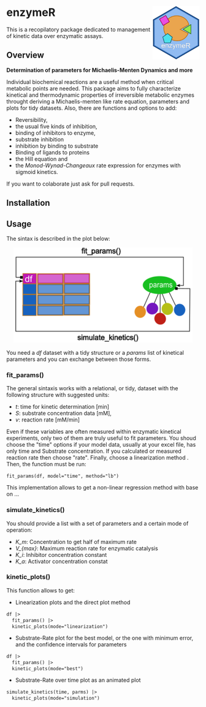 # enzymeR <a href="https://github.com/silvertaqman/enzymeR"><img src="man/figures/enzymeR.png" align="right" height="140" /></a>
This is a recopilatory package dedicated to management of kinetic data over enzymatic assays. 
## Overview

**Determination of parameters for Michaelis-Menten Dynamics and more**

Individual biochemical reactions are a useful method when critical metabolic points are needed. This package aims to fully characterize kinetical and thermodynamic properties of irreversible metabolic enzymes throught deriving a Michaelis-menten like rate equation, parameters and plots for tidy datasets. Also, there are functions and options to add:

- Reversibility,
- the usual five kinds of inhibition,
- binding of inhibitors to enzyme,
- substrate inhibition
- inhibition by binding to substrate
- Binding of ligands to proteins
- the Hill equation and
- the *Monod-Wynad-Changeaux* rate expression for enzymes with sigmoid kinetics. 

If you want to colaborate just ask for pull requests.

## Installation

## Usage
The sintax is described in the plot below:

<div style="text-align: center;">
  <a href="https://github.com/silvertaqman/enzymeR">
    <img src="man/figures/howto.png" height="250" />
  </a>
</div>

You need a *df* dataset with a tidy structure or a *params* list of kinetical parameters and you can exchange between those forms.

### fit_params()

The general sintaxis works with a relational, or tidy, dataset with the following structure with suggested units:

- *t*: time for kinetic determination [min]
- *S*: substrate concentration data [mM],
- *v*: reaction rate [mM/min]

Even if these variables are often measured within enzymatic kinetical experiments, only two of them are truly useful to fit parameters. You shoud choose the "time" options if your model data, usually at your excel file, has only time and Substrate concentration. If you calculated or measured reaction rate then choose "rate". Finally, choose a linearization method . Then, the function must be run:
```
fit_params(df, model="time", method="lb")
```
This implementation allows to get a non-linear regression method with base on ... 

### simulate_kinetics()
You should provide a list with a set of parameters and a certain mode of operation:
- *K_m*: Concentration to get half of maximum rate
- *V_{max}*: Maximum reaction rate for enzymatic catalysis
- *K_i*: Inhibitor concentration constant
- *K_a*: Activator concentration constat

### kinetic_plots()
This function allows to get:
- Linearization plots and the direct plot method
```
df |>
  fit_params() |>
  kinetic_plots(mode="linearization")
```
  
- Substrate-Rate plot for the best model, or the one with minimum error, and the confidence intervals for parameters
```
df |>
  fit_params() |>
  kinetic_plots(mode="best")
```
 
- Substrate-Rate over time plot as an animated plot
```
simulate_kinetics(time, parms) |>
  kinetic_plots(mode="simulation")
```
